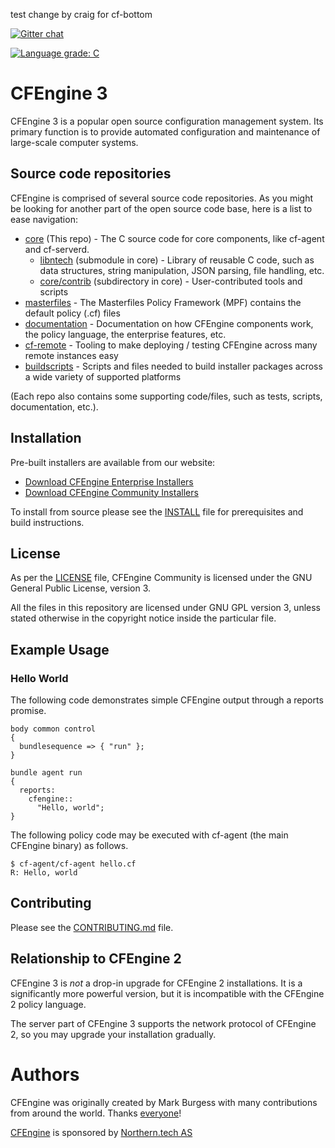 test change by craig for cf-bottom

[![Gitter chat](https://badges.gitter.im/cfengine/core.png)](https://gitter.im/cfengine/core)

[![Language grade: C](https://img.shields.io/lgtm/grade/cpp/g/cfengine/core.svg?logo=lgtm&logoWidth=18&label=code%20quality)](https://lgtm.com/projects/g/cfengine/core/)

# CFEngine 3

CFEngine 3 is a popular open source configuration management system. Its primary
function is to provide automated configuration and maintenance of large-scale
computer systems.

## Source code repositories

CFEngine is comprised of several source code repositories.
As you might be looking for another part of the open source code base, here is a list to ease navigation:

* [core](https://github.com/cfengine/core) (This repo) - The C source code for core components, like cf-agent and cf-serverd.
  * [libntech](https://github.com/cfengine/libntech) (submodule in core) - Library of reusable C code, such as data structures, string manipulation, JSON parsing, file handling, etc.
  * [core/contrib](https://github.com/cfengine/core/tree/master/contrib) (subdirectory in core) - User-contributed tools and scripts
* [masterfiles](https://github.com/cfengine/masterfiles) - The Masterfiles Policy Framework (MPF) contains the default policy (.cf) files
* [documentation](https://github.com/cfengine/documentation) - Documentation on how CFEngine components work, the policy language, the enterprise features, etc.
* [cf-remote](https://github.com/cfengine/cf-remote) - Tooling to make deploying / testing CFEngine across many remote instances easy
* [buildscripts](https://github.com/cfengine/buildscripts) - Scripts and files needed to build installer packages across a wide variety of supported platforms

(Each repo also contains some supporting code/files, such as tests, scripts, documentation, etc.).

## Installation

Pre-built installers are available from our website:

* [Download CFEngine Enterprise Installers](https://cfengine.com/product/cfengine-enterprise-free-25/)
* [Download CFEngine Community Installers](https://cfengine.com/product/community/)

To install from source please see
the [INSTALL](https://github.com/cfengine/core/blob/master/INSTALL) file for
prerequisites and build instructions.

## License

As per the [LICENSE](https://github.com/cfengine/core/blob/master/LICENSE) file,
CFEngine Community is licensed under the GNU General Public License, version 3.

All the files in this repository are licensed under GNU GPL version 3, unless
stated otherwise in the copyright notice inside the particular file.

## Example Usage

### Hello World

The following code demonstrates simple CFEngine output through a reports promise.

    body common control
    {
      bundlesequence => { "run" };
    }

    bundle agent run
    {
      reports:
        cfengine::
          "Hello, world";
    }

The following policy code may be executed with cf-agent (the main CFEngine binary) as follows.

    $ cf-agent/cf-agent hello.cf
    R: Hello, world

## Contributing

Please see the [CONTRIBUTING.md](https://github.com/cfengine/core/blob/master/CONTRIBUTING.md) file.

## Relationship to CFEngine 2

CFEngine 3 is *not* a drop-in upgrade for CFEngine 2 installations.  It is a
significantly more powerful version, but it is incompatible with the CFEngine 2
policy language.

The server part of CFEngine 3 supports the network protocol of CFEngine 2, so you may
upgrade your installation gradually.

# Authors

CFEngine was originally created by Mark Burgess with many contributions from
around the world. Thanks [everyone](https://github.com/cfengine/core/blob/master/AUTHORS)!

[CFEngine](https://cfengine.com) is sponsored by [Northern.tech AS](https://northern.tech)
